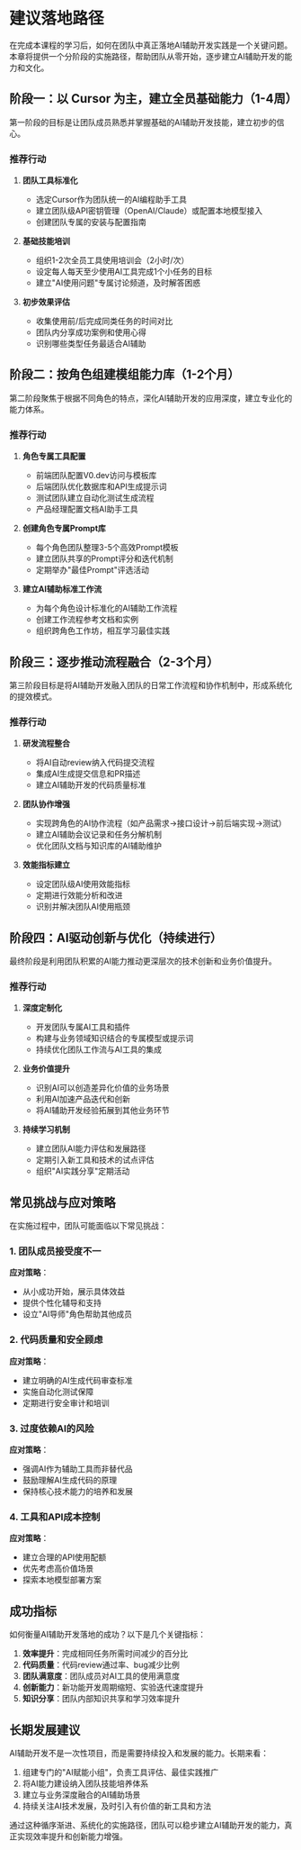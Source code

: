# 建议落地路径

在完成本课程的学习后，如何在团队中真正落地AI辅助开发实践是一个关键问题。本章将提供一个分阶段的实施路径，帮助团队从零开始，逐步建立AI辅助开发的能力和文化。

## 阶段一：以 Cursor 为主，建立全员基础能力（1-4周）

第一阶段的目标是让团队成员熟悉并掌握基础的AI辅助开发技能，建立初步的信心。

### 推荐行动

1. **团队工具标准化**
   - 选定Cursor作为团队统一的AI编程助手工具
   - 建立团队级API密钥管理（OpenAI/Claude）或配置本地模型接入
   - 创建团队专属的安装与配置指南

2. **基础技能培训**
   - 组织1-2次全员工具使用培训会（2小时/次）
   - 设定每人每天至少使用AI工具完成1个小任务的目标
   - 建立"AI使用问题"专属讨论频道，及时解答困惑

3. **初步效果评估**
   - 收集使用前/后完成同类任务的时间对比
   - 团队内分享成功案例和使用心得
   - 识别哪些类型任务最适合AI辅助

## 阶段二：按角色组建模组能力库（1-2个月）

第二阶段聚焦于根据不同角色的特点，深化AI辅助开发的应用深度，建立专业化的能力体系。

### 推荐行动

1. **角色专属工具配置**
   - 前端团队配置V0.dev访问与模板库
   - 后端团队优化数据库和API生成提示词
   - 测试团队建立自动化测试生成流程
   - 产品经理配置文档AI助手工具

2. **创建角色专属Prompt库**
   - 每个角色团队整理3-5个高效Prompt模板
   - 建立团队共享的Prompt评分和迭代机制
   - 定期举办"最佳Prompt"评选活动

3. **建立AI辅助标准工作流**
   - 为每个角色设计标准化的AI辅助工作流程
   - 创建工作流程参考文档和实例
   - 组织跨角色工作坊，相互学习最佳实践

## 阶段三：逐步推动流程融合（2-3个月）

第三阶段目标是将AI辅助开发融入团队的日常工作流程和协作机制中，形成系统化的提效模式。

### 推荐行动

1. **研发流程整合**
   - 将AI自动review纳入代码提交流程
   - 集成AI生成提交信息和PR描述
   - 建立AI辅助开发的代码质量标准

2. **团队协作增强**
   - 实现跨角色的AI协作流程（如产品需求→接口设计→前后端实现→测试）
   - 建立AI辅助会议记录和任务分解机制
   - 优化团队文档与知识库的AI辅助维护

3. **效能指标建立**
   - 设定团队级AI使用效能指标
   - 定期进行效能分析和改进
   - 识别并解决团队AI使用瓶颈

## 阶段四：AI驱动创新与优化（持续进行）

最终阶段是利用团队积累的AI能力推动更深层次的技术创新和业务价值提升。

### 推荐行动

1. **深度定制化**
   - 开发团队专属AI工具和插件
   - 构建与业务领域知识结合的专属模型或提示词
   - 持续优化团队工作流与AI工具的集成

2. **业务价值提升**
   - 识别AI可以创造差异化价值的业务场景
   - 利用AI加速产品迭代和创新
   - 将AI辅助开发经验拓展到其他业务环节

3. **持续学习机制**
   - 建立团队AI能力评估和发展路径
   - 定期引入新工具和技术的试点评估
   - 组织"AI实践分享"定期活动

## 常见挑战与应对策略

在实施过程中，团队可能面临以下常见挑战：

### 1. 团队成员接受度不一

**应对策略**：
- 从小成功开始，展示具体效益
- 提供个性化辅导和支持
- 设立"AI导师"角色帮助其他成员

### 2. 代码质量和安全顾虑

**应对策略**：
- 建立明确的AI生成代码审查标准
- 实施自动化测试保障
- 定期进行安全审计和培训

### 3. 过度依赖AI的风险

**应对策略**：
- 强调AI作为辅助工具而非替代品
- 鼓励理解AI生成代码的原理
- 保持核心技术能力的培养和发展

### 4. 工具和API成本控制

**应对策略**：
- 建立合理的API使用配额
- 优先考虑高价值场景
- 探索本地模型部署方案

## 成功指标

如何衡量AI辅助开发落地的成功？以下是几个关键指标：

1. **效率提升**：完成相同任务所需时间减少的百分比
2. **代码质量**：代码review通过率、bug减少比例
3. **团队满意度**：团队成员对AI工具的使用满意度
4. **创新能力**：新功能开发周期缩短、实验迭代速度提升
5. **知识分享**：团队内部知识共享和学习效率提升

## 长期发展建议

AI辅助开发不是一次性项目，而是需要持续投入和发展的能力。长期来看：

1. 组建专门的"AI赋能小组"，负责工具评估、最佳实践推广
2. 将AI能力建设纳入团队技能培养体系
3. 建立与业务深度融合的AI辅助场景
4. 持续关注AI技术发展，及时引入有价值的新工具和方法

通过这种循序渐进、系统化的实施路径，团队可以稳步建立AI辅助开发的能力，真正实现效率提升和创新能力增强。 